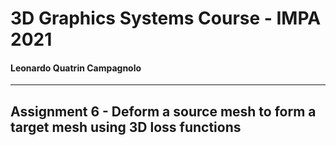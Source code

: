 # 3D Graphics Systems Course - IMPA 2021

#### Leonardo Quatrin Campagnolo

---------

## Assignment 6 - Deform a source mesh to form a target mesh using 3D loss functions
